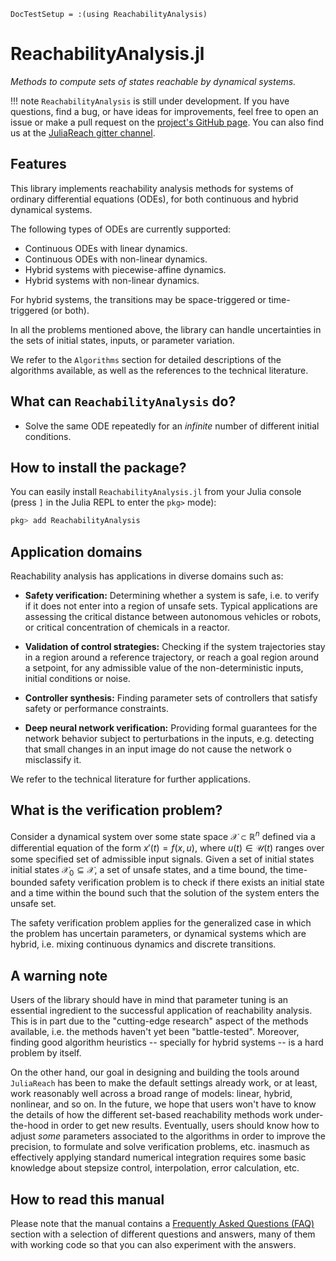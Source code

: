```@meta
DocTestSetup = :(using ReachabilityAnalysis)
```

# ReachabilityAnalysis.jl

*Methods to compute sets of states reachable by dynamical systems.*

!!! note
    `ReachabilityAnalysis` is still under development. If you have questions,
    find a bug, or have ideas for improvements, feel free to open an issue or make
    a pull request on the [project's GitHub page](https://github.com/mforets/ReachabilityAnalysis.jl).
    You can also find us at the [JuliaReach gitter channel](https://gitter.im/JuliaReach/Lobby?utm_source=badge&utm_medium=badge&utm_campaign=pr-badge&utm_content=badge).

## Features

This library implements reachability analysis methods for systems of ordinary
differential equations (ODEs), for both continuous and hybrid dynamical systems.

The following types of ODEs are currently supported:

- Continuous ODEs with linear dynamics.
- Continuous ODEs with non-linear dynamics.
- Hybrid systems with piecewise-affine dynamics.
- Hybrid systems with non-linear dynamics.

For hybrid systems, the transitions may be space-triggered or time-triggered
(or both).

In all the problems mentioned above, the library can handle uncertainties in
the sets of initial states, inputs, or parameter variation.

We refer to the `Algorithms` section for detailed descriptions of the algorithms
available, as well as the references to the technical literature.

## What can `ReachabilityAnalysis` do?

- Solve the same ODE repeatedly for an *infinite* number of different initial conditions.

## How to install the package?

You can easily install `ReachabilityAnalysis.jl` from your Julia console
(press `]` in the Julia REPL to enter the `pkg>` mode):

```julia
pkg> add ReachabilityAnalysis
```

## Application domains

Reachability analysis has applications in diverse domains such as:

- **Safety verification:** Determining whether a system is safe, i.e. to verify
  if it does not enter into a region of unsafe sets. Typical applications are
  assessing the critical distance between autonomous vehicles or robots, or critical
  concentration of chemicals in a reactor.

- **Validation of control strategies:** Checking if the system trajectories stay in a
  region around a reference trajectory, or reach a goal region around a setpoint,
  for any admissible value of the non-deterministic inputs, initial conditions
  or noise.

- **Controller synthesis:** Finding parameter sets of controllers that satisfy
  safety or performance constraints.

- **Deep neural network verification:** Providing formal guarantees for the network
  behavior subject to perturbations in the inputs, e.g. detecting that small
  changes in an input image do not cause the network o misclassify it.

We refer to the technical literature for further applications.

## What is the verification problem?

Consider a dynamical system over some state space $\mathcal{X} \subset \mathbb{R}^n$ defined via a differential equation of the form $x'(t) = f(x, u)$,
where $u(t) \in \mathcal{U}(t)$ ranges over some specified set of admissible input signals. Given a set of initial states initial states $\mathcal{X}_0 \subseteq \mathcal{X}$, a set of unsafe states, and a time bound, the time-bounded safety verification problem is to check if there exists an initial state and a time within the bound such that the solution of the system enters the unsafe set.

The safety verification problem applies for the generalized case in which the
problem has uncertain parameters, or dynamical systems which are hybrid, i.e. mixing continuous dynamics and discrete transitions.

## A warning note

Users of the library should have in mind that parameter tuning is an
essential ingredient to the successful application of reachability analysis.
This is in part due to the "cutting-edge research" aspect
of the methods available, i.e. the methods haven't yet been "battle-tested".
Moreover, finding good algorithm heuristics -- specially for hybrid systems -- is a hard
problem by itself.

On the other hand, our goal in designing and building the tools around `JuliaReach` has
been to make the default settings already work, or at least, work reasonably well across
a broad range of models: linear, hybrid, nonlinear, and so on. In the future, we hope that
users won't have to know the details of how the different set-based reachability methods
work under-the-hood in order to get new results. Eventually, users should know how
to adjust *some* parameters associated to the algorithms in order to improve the precision,
to formulate and solve verification problems, etc. inasmuch as effectively applying
standard numerical integration requires some basic knowledge about stepsize control,
interpolation, error calculation, etc.


## How to read this manual

Please note that the manual contains a [Frequently Asked Questions (FAQ)](https://juliareach.github.io/ReachabilityAnalysis.jl/dev/man/faq/) section with a selection of different questions and answers, many of them
with working code so that you can also experiment with the answers.

